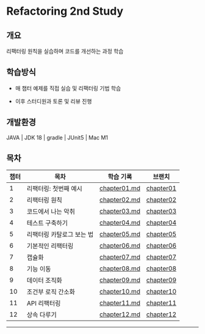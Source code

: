 # Refactoring 2nd Study
## 개요
리팩터링 원칙을 실습하며 코드를 개선하는 과정 학습

## 학습방식
- 매 챕터 예제를 직접 실습 및 리팩터링 기법 학습

- 이후 스터디원과 토론 및 리뷰 진행

## 개발환경
JAVA
| JDK 18
| gradle
| JUnit5
| Mac M1

## 목차

| 챕터 |                          목차                                                            | 학습 기록                                                                                                     | 브랜치                                                                              |
|----|--------------------------------------------------------------------------------------------|-----------------------------------------------------------------------------------------------------------|----------------------------------------------------------------------------------|
| 1  | 리팩터링: 첫번째 예시     | [chapter01.md](https://github.com/young0264/refactoring-2nd-edition/blob/main/document/chapter01.md)      | [chapter01](https://github.com/young0264/refactoring-2nd-edition/tree/chapter1)  |
| 2  | 리팩터링 원칙           | [chapter02.md](https://github.com/young0264/refactoring-2nd-edition/blob/main/document/chapter02.md)      | [chapter02](https://github.com/young0264/refactoring-2nd-edition/tree/chapter02) |
| 3  | 코드에서 나는 악취        | [chapter03.md](https://github.com/young0264/refactoring-2nd-edition/blob/main/document/chapter03.md)      | [chapter03](https://github.com/young0264/refactoring-2nd-edition/tree/chapter03) |
| 4  | 테스트 구축하기          | [chapter04.md](https://github.com/young0264/refactoring-2nd-edition/blob/chapter04/document/chapter04.md) | [chapter04](https://github.com/young0264/refactoring-2nd-edition/tree/chapter04) |
| 5  | 리팩터링 카탈로그 보는 법 | [chapter05.md](https://github.com/young0264/refactoring-2nd-edition/blob/main/document/chapter05.md)      | [chapter05](https://github.com/young0264/refactoring-2nd-edition/tree/chapter05) |
| 6  | 기본적인 리팩터링       | [chapter06.md](https://github.com/young0264/refactoring-2nd-edition/blob/chapter06/document/chapter06.md) | [chapter06](https://github.com/young0264/refactoring-2nd-edition/tree/chapter06) |
| 7  | 캡슐화               | [chapter07.md](https://github.com/young0264/refactoring-2nd-edition/blob/chapter07/document/chapter07.md) | [chapter07](https://github.com/young0264/refactoring-2nd-edition/tree/chapter07) |
| 8  | 기능 이동             | [chapter08.md](https://github.com/young0264/refactoring-2nd-edition/blob/chapter08/document/chapter08.md) | [chapter08](https://github.com/young0264/refactoring-2nd-edition/tree/chapter08) |
| 9  | 데이터 조직화          | [chapter09.md](https://github.com/young0264/refactoring-2nd-edition/blob/chapter09/document/chapter09.md) | [chapter09](https://github.com/young0264/refactoring-2nd-edition/tree/chapter09) |
| 10 | 조건부 로직 간소화      | [chapter10.md](https://github.com/young0264/refactoring-2nd-edition/blob/chapter10/document/chapter10.md) | [chapter10](https://github.com/young0264/refactoring-2nd-edition/tree/chapter10) |
| 11 | API 리팩터링          | [chapter11.md](https://github.com/young0264/refactoring-2nd-edition/blob/chapter11/document/chapter11.md) | [chapter11](https://github.com/young0264/refactoring-2nd-edition/tree/chapter11) |
| 12 | 상속 다루기            | [chapter12.md](https://github.com/young0264/refactoring-2nd-edition/blob/chapter12/document/chapter12.md) | [chapter12](https://github.com/young0264/refactoring-2nd-edition/tree/chapter12) |

---
